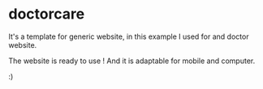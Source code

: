 # doctorcare

It's a template for generic website, in this example I used for and doctor website.

The website is ready to use ! And it is adaptable for mobile and computer.

:)
